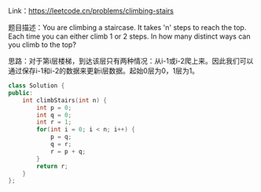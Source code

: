 Link：https://leetcode.cn/problems/climbing-stairs

题目描述：You are climbing a staircase. It takes 'n' steps to reach the top.
Each time you can either climb 1 or 2 steps. In how many distinct ways can you climb to the top?

思路：对于第i层楼梯，到达该层只有两种情况：从i-1或i-2爬上来。因此我们可以通过保存i-1和i-2的数据来更新i层数据。起始0层为0，1层为1。

```c++
class Solution {
public:
    int climbStairs(int n) {
        int p = 0;
        int q = 0;
        int r = 1;
        for(int i = 0; i < n; i++) {
            p = q;
            q = r;
            r = p + q;
        }
        return r;
    }
};
```
